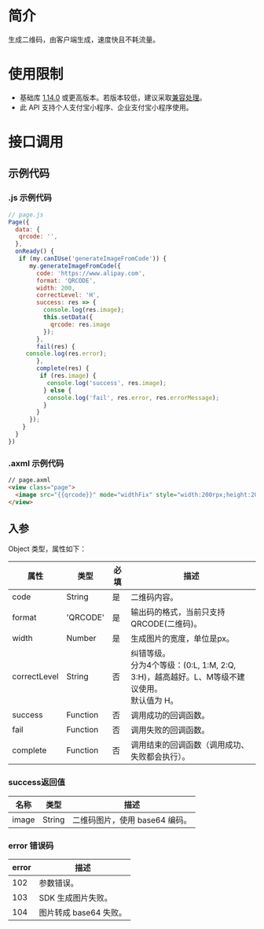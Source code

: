 
# 简介
生成二维码，由客户端生成，速度快且不耗流量。

# 使用限制

- 基础库 [1.14.0](https://opendocs.alipay.com/mini/framework/lib) 或更高版本。若版本较低，建议采取[兼容处理](https://docs.alipay.com/mini/framework/compatibility)。
- 此 API 支持个人支付宝小程序、企业支付宝小程序使用。

# 接口调用

## 示例代码

### .js 示例代码
```javascript
// page.js
Page({
  data: {
   qrcode: '',
  },
  onReady() {
   if (my.canIUse('generateImageFromCode')) {
      my.generateImageFromCode({
        code: 'https://www.alipay.com',
        format: 'QRCODE',
        width: 200,
        correctLevel: 'H',
        success: res => {
          console.log(res.image);
          this.setData({
            qrcode: res.image
          });
        },
        fail(res) {
     console.log(res.error);
        },
        complete(res) {
         if (res.image) {
           console.log('success', res.image);
          } else {
           console.log('fail', res.error, res.errorMessage);
          }
        }
      });
    }
  }
})
```

### .axml 示例代码
```html
// page.axml
<view class="page">
  <image src="{{qrcode}}" mode="widthFix" style="width:200rpx;height:200rpx;margin:60rpx"/>
</view>
```

## 入参
Object 类型，属性如下：

| **属性** | **类型** | **必填** | **描述** |
| --- | --- | --- | --- |
| code | String | 是 | 二维码内容。 |
| format | 'QRCODE' | 是 | 输出码的格式，当前只支持QRCODE(二维码)。 |
| width | Number | 是 | 生成图片的宽度，单位是px。 |
| correctLevel | String | 否 | 纠错等级。<br />分为4个等级：(0:L, 1:M, 2:Q, 3:H)，越高越好。L、M等级不建议使用。<br />默认值为 H。 |
| success | Function | 否 | 调用成功的回调函数。 |
| fail | Function | 否 | 调用失败的回调函数。 |
| complete | Function | 否 | 调用结束的回调函数（调用成功、失败都会执行）。 |


### success返回值
| **名称** | **类型** | **描述** |
| --- | --- | --- |
| image | String | 二维码图片，使用 base64 编码。 |


### error 错误码
| **error** | **描述** |
| --- | --- |
| 102 | 参数错误。 |
| 103 | SDK 生成图片失败。 |
| 104 | 图片转成 base64 失败。 |

